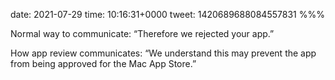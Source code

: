 date: 2021-07-29
time: 10:16:31+0000
tweet: 1420689688084557831
%%%

Normal way to communicate: “Therefore we rejected your app.”

How app review communicates: “We understand this may prevent the app from being approved for the Mac App Store.”
